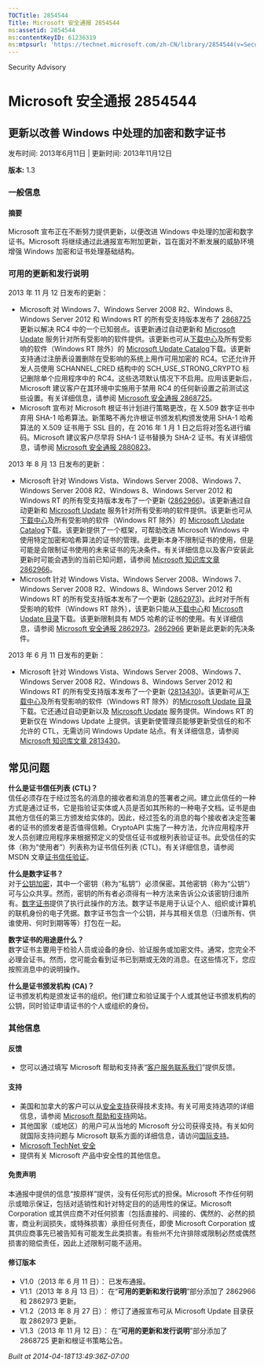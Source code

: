 ```yaml
---
TOCTitle: 2854544
Title: Microsoft 安全通报 2854544
ms:assetid: 2854544
ms:contentKeyID: 61236319
ms:mtpsurl: 'https://technet.microsoft.com/zh-CN/library/2854544(v=Security.10)'
---
```


Security Advisory

Microsoft 安全通报 2854544
==========================

更新以改善 Windows 中处理的加密和数字证书
-----------------------------------------

发布时间: 2013年6月11日 | 更新时间: 2013年11月12日

**版本:** 1.3

### 一般信息

#### 摘要

Microsoft 宣布正在不断努力提供更新，以便改进 Windows 中处理的加密和数字证书。Microsoft 将继续通过此通报宣布附加更新，旨在面对不断发展的威胁环境增强 Windows 加密和证书处理基础结构。

### 可用的更新和发行说明

2013 年 11 月 12 日发布的更新：

-   Microsoft 对 Windows 7、Windows Server 2008 R2、Windows 8、Windows Server 2012 和 Windows RT 的所有受支持版本发布了 [2868725](https://technet.microsoft.com/security/advisory/2868725) 更新以解决 RC4 中的一个已知弱点。该更新通过自动更新和 [Microsoft Update](https://go.microsoft.com/fwlink/?linkid=40747) 服务针对所有受影响的软件提供。该更新也可从[下载中心](https://www.microsoft.com/download/default.aspx)及所有受影响的软件（Windows RT 除外）的 [Microsoft Update Catalog](https://go.microsoft.com/fwlink/?linkid=96155)下载。该更新支持通过注册表设置删除在受影响的系统上用作可用加密的 RC4。它还允许开发人员使用 SCHANNEL\_CRED 结构中的 SCH\_USE\_STRONG\_CRYPTO 标记删除单个应用程序中的 RC4。这些选项默认情况下不启用。应用该更新后，Microsoft 建议客户在其环境中实施用于禁用 RC4 的任何新设置之前测试这些设置。有关详细信息，请参阅 [Microsoft 安全通报 2868725](https://technet.microsoft.com/security/advisory/2868725)。
-   Microsoft 宣布对 Microsoft 根证书计划进行策略更改，在 X.509 数字证书中弃用 SHA-1 哈希算法。新策略不再允许根证书颁发机构颁发使用 SHA-1 哈希算法的 X.509 证书用于 SSL 目的，在 2016 年 1 月 1 日之后将对签名进行编码。Microsoft 建议客户尽早将 SHA-1 证书替换为 SHA-2 证书。有关详细信息，请参阅 [Microsoft 安全通报 2880823](https://technet.microsoft.com/security/advisory/2880823)。

2013 年 8 月 13 日发布的更新：

-   Microsoft 针对 Windows Vista、Windows Server 2008、Windows 7、Windows Server 2008 R2、Windows 8、Windows Server 2012 和 Windows RT 的所有受支持版本发布了一个更新 ([2862966](https://support.microsoft.com/kb/2862966))。该更新通过自动更新和 [Microsoft Update](https://go.microsoft.com/fwlink/?linkid=40747) 服务针对所有受影响的软件提供。该更新也可从[下载中心](https://www.microsoft.com/download/default.aspx)及所有受影响的软件（Windows RT 除外）的 [Microsoft Update Catalog](https://go.microsoft.com/fwlink/?linkid=96155)下载。该更新提供了一个框架，可帮助改进 Microsoft Windows 中使用特定加密和哈希算法的证书的管理。此更新本身不限制证书的使用，但是可能是会限制证书使用的未来证书的先决条件。有关详细信息以及客户安装此更新时可能会遇到的当前已知问题，请参阅 [Microsoft 知识库文章 2862966](https://support.microsoft.com/kb/2862966)。
-   Microsoft 针对 Windows Vista、Windows Server 2008、Windows 7、Windows Server 2008 R2、Windows 8、Windows Server 2012 和 Windows RT 的所有受支持版本发布了一个更新 ([2862973](https://support.microsoft.com/kb/2862973))。此时对于所有受影响的软件（Windows RT 除外），该更新只能从[下载中心](https://www.microsoft.com/download/default.aspx)和 [Microsoft Update 目录](https://go.microsoft.com/fwlink/?linkid=96155)下载。该更新限制具有 MD5 哈希的证书的使用。有关详细信息，请参阅 [Microsoft 安全通报 2862973](https://technet.microsoft.com/security/advisory/2862973)。[2862966](https://support.microsoft.com/kb/2862966) 更新是此更新的先决条件。

2013 年 6 月 11 日发布的更新：

-   Microsoft 针对 Windows Vista、Windows Server 2008、Windows 7、Windows Server 2008 R2、Windows 8、Windows Server 2012 和 Windows RT 的所有受支持版本发布了一个更新 ([2813430](https://support.microsoft.com/kb/2813430))。该更新可从[下载中心](https://www.microsoft.com/download/default.aspx)及所有受影响的软件（Windows RT 除外）的[Microsoft Update 目录](https://go.microsoft.com/fwlink/?linkid=96155)下载。它还通过自动更新以及 [Microsoft Update](https://go.microsoft.com/fwlink/?linkid=40747) 服务提供。Windows RT 的更新仅在 Windows Update 上提供。该更新使管理员能够更新受信任的和不允许的 CTL，无需访问 Windows Update 站点。有关详细信息，请参阅 [Microsoft 知识库文章 2813430](https://support.microsoft.com/kb/2813430)。

常见问题
--------


**什么是证书信任列表** **(CTL)？**  
信任必须存在于经过签名的消息的接收者和消息的签署者之间。建立此信任的一种方式是通过证书，它是指验证实体或人员是否如其所称的一种电子文档。证书是由其他方信任的第三方颁发给实体的。因此，经过签名的消息的每个接收者决定签署者的证书的颁发者是否值得信赖。CryptoAPI 实施了一种方法，允许应用程序开发人员创建应用程序来根据预定义的受信任证书或根列表验证证书。此受信任的实体（称为“使用者”）列表称为证书信任列表 (CTL)。有关详细信息，请参阅 MSDN 文章[证书信任验证](https://msdn.microsoft.com/en-us/library/aa376546(v=vs.85).aspx)。

**什么是数字证书？**  
对于[公钥加密](https://technet.microsoft.com/library/aa998077)，其中一个密钥（称为“私钥”）必须保密。其他密钥（称为“公钥”）可与公众共享。然而，密钥的所有者必须得有一种方法来告诉公众该密钥归谁所有。[数字证书](https://technet.microsoft.com/en-us/library/cc962029.aspx)提供了执行此操作的方法。数字证书是用于认证个人、组织或计算机的联机身份的电子凭据。数字证书包含一个公钥，并与其相关信息（归谁所有、供谁使用、何时到期等等）打包在一起。

**数字证书的用途是什么？**  
数字证书主要用于检验人员或设备的身份、验证服务或加密文件。通常，您完全不必理会证书。然而，您可能会看到证书已到期或无效的消息。在这些情况下，您应按照消息中的说明操作。

**什么是证书颁发机构** **(CA)？**  
证书颁发机构是颁发证书的组织。他们建立和验证属于个人或其他证书颁发机构的公钥，同时验证申请证书的个人或组织的身份。

### 其他信息

#### 反馈

-   您可以通过填写 Microsoft 帮助和支持表“[客户服务联系我们](https://support.microsoft.com/common/survey.aspx?scid=sw;en;1257&showpage=1&ws=technet&sd=tech)”提供反馈。

#### 支持

-   美国和加拿大的客户可以从[安全支持](https://go.microsoft.com/fwlink/?linkid=21131)获得技术支持。有关可用支持选项的详细信息，请参阅 [Microsoft 帮助和支持](https://support.microsoft.com/)网站。
-   其他国家（或地区）的用户可从当地的 Microsoft 分公司获得支持。有关如何就国际支持问题与 Microsoft 联系方面的详细信息，请访问[国际支持](https://go.microsoft.com/fwlink/?linkid=21155)。
-   [Microsoft TechNet 安全](https://go.microsoft.com/fwlink/?linkid=21132)
-   提供有关 Microsoft 产品中安全性的其他信息。

#### 免责声明

本通报中提供的信息“按原样”提供，没有任何形式的担保。Microsoft 不作任何明示或暗示保证，包括对适销性和针对特定目的的适用性的保证。Microsoft Corporation 或其供应商不对任何损害（包括直接的、间接的、偶然的、必然的损害，商业利润损失，或特殊损害）承担任何责任，即使 Microsoft Corporation 或其供应商事先已被告知有可能发生此类损害。有些州不允许排除或限制必然或偶然损害的赔偿责任，因此上述限制可能不适用。

#### 修订版本

-   V1.0（2013 年 6 月 11 日）： 已发布通报。
-   V1.1（2013 年 8 月 13 日）： 在“**可用的更新和发行说明**”部分添加了 2862966 和 2862973 更新。
-   V1.2（2013 年 8 月 27 日）： 修订了通报宣布可从 Microsoft Update 目录获取 2862973 更新。
-   V1.3（2013 年 11 月 12 日）： 在“**可用的更新和发行说明**”部分添加了 2868725 更新和根证书策略公告。

*Built at 2014-04-18T13:49:36Z-07:00*
